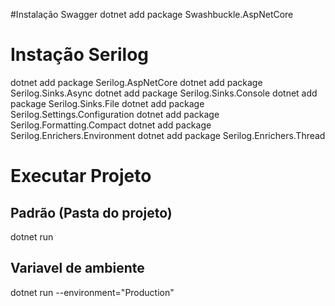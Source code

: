 #Instalação Swagger
dotnet add package Swashbuckle.AspNetCore


# Instação Serilog
dotnet add  package Serilog.AspNetCore
dotnet add  package Serilog.Sinks.Async
dotnet add  package Serilog.Sinks.Console
dotnet add  package Serilog.Sinks.File
dotnet add  package Serilog.Settings.Configuration
dotnet add  package Serilog.Formatting.Compact
dotnet add  package Serilog.Enrichers.Environment
dotnet add  package Serilog.Enrichers.Thread

# Executar Projeto

## Padrão (Pasta do projeto)
dotnet run

## Variavel de ambiente
dotnet run --environment="Production"